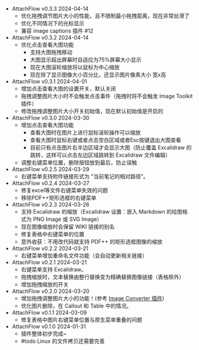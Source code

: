 - AttachFlow v0.3.3 2024-04-14
  - 优化拖拽调节图片大小的性能，且不限制最小拖拽距离，现在非常丝滑了
  - 优化不同情况下的光标显示
  - 兼容 image captions 插件 #12
- AttachFlow v0.3.2 2024-04-14
  - 优化点击查看大图功能
    - 支持大图拖拽移动
    - 大图显示超出屏幕时自适应为75%屏幕大小显示
    - 现在大图滚轮缩放将以鼠标为中心缩放
    - 现在除了显示图像大小百分比，还显示图片像素大小 宽x高
- AttachFlow v0.3.1 2024-04-01
  - 增加点击查看大图的设置开关，默认关闭
  - 拖拽调整图片大小时不会触发点击事件（拖拽时将不会触发 Image Toolkit 插件）
  - 修改拖拽调整图片大小开关初始值，现在默认初始值是开启的
- AttachFlow v0.3.0 2024-03-30
  - 增加点击查看大图功能
    - 查看大图时在图片上进行鼠标滚轮操作可以缩放
    - 查看大图时鼠标右键或者点击空白区域或者Esc按键退出大图查看
    - 目前只有点击图片右半边区域才会显示大图（防止覆盖 Excalidraw 的跳转，这样可以点击左边区域跳转到 Excalidraw 文件编辑）
  - 调整右键菜单位置，删除按钮放到最后，防止误触
- AttachFlow v0.2.5 2024-03-29
  - 右键菜单支持附件链接形式为 "当前笔记的相对路径"。
- AttachFlow v0.2.4 2024-03-27
  - 修复excel等文件右键菜单失效的问题
  - 移除PDF++矩形选框的右键菜单
- AttachFlow v0.2.3 2024-03-26
  - 支持 Excalidraw 的缩放（Excalidraw 设置：嵌入 Markdown 的绘图格式为 PNG Image 或 SVG Image）
  - 现在图像缩放时会保留 WIKI 链接的别名
  - 修复表格中右键菜单的位置
  - 意外收获：不用改代码就支持 PDF++ 的矩形选框图像的缩放
- AttachFlow v0.2.2 2024-03-21
  - 右键菜单增加重命名文件功能（会自动更新相关链接）
- AttachFlow v0.2.1 2024-03-21
  - 右键菜单支持 Excalidraw。
  - 拖拽缩放时，文本替换由整行替换变为精确替换图像链接（表格除外）
  - 增加拖拽缩放的开关
- AttachFlow v0.2.0 2024-03-20
  - 增加拖拽调整图片大小的功能！(参考 [Image Converter 插件](https://github.com/xRyul/obsidian-image-converter))
  - 优化图片删除，在 Callout 和 Table 中的情况。
- AttachFlow v0.1.1 2024-03-09
  - 修复表格中图片右键菜单位置与原生菜单重叠的问题
- AttachFlow v0.1.0 2024-01-31
  - 插件整体初步完成~
  - #todo Linux 的文件拷贝还需要完善